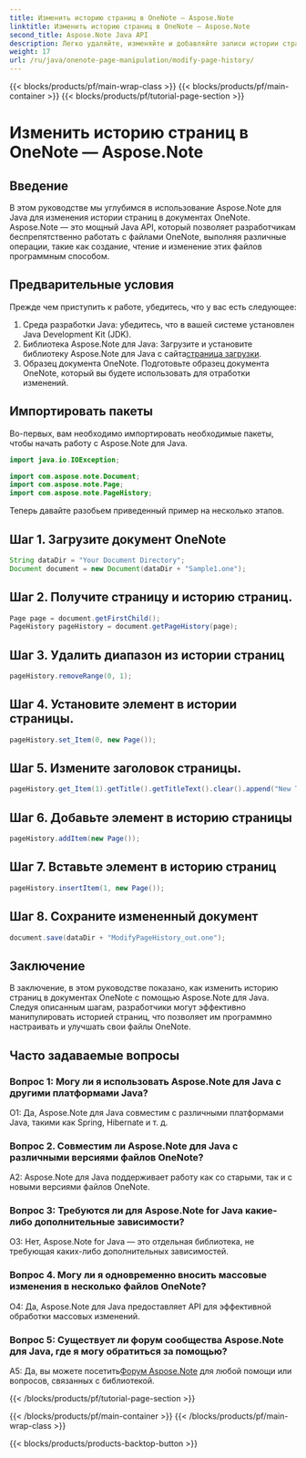```yaml
---
title: Изменить историю страниц в OneNote — Aspose.Note
linktitle: Изменить историю страниц в OneNote — Aspose.Note
second_title: Aspose.Note Java API
description: Легко удаляйте, изменяйте и добавляйте записи истории страниц! Пошаговое руководство и код для освоения OneNote с помощью Aspose.Note. #OneNote #Java #Aspose
weight: 17
url: /ru/java/onenote-page-manipulation/modify-page-history/
---
```


{{< blocks/products/pf/main-wrap-class >}}
{{< blocks/products/pf/main-container >}}
{{< blocks/products/pf/tutorial-page-section >}}

# Изменить историю страниц в OneNote — Aspose.Note

## Введение

В этом руководстве мы углубимся в использование Aspose.Note для Java для изменения истории страниц в документах OneNote. Aspose.Note — это мощный Java API, который позволяет разработчикам беспрепятственно работать с файлами OneNote, выполняя различные операции, такие как создание, чтение и изменение этих файлов программным способом.

## Предварительные условия

Прежде чем приступить к работе, убедитесь, что у вас есть следующее:

1. Среда разработки Java: убедитесь, что в вашей системе установлен Java Development Kit (JDK).
2.  Библиотека Aspose.Note для Java: Загрузите и установите библиотеку Aspose.Note для Java с сайта[страница загрузки](https://releases.aspose.com/note/java/).
3. Образец документа OneNote. Подготовьте образец документа OneNote, который вы будете использовать для отработки изменений.

## Импортировать пакеты

Во-первых, вам необходимо импортировать необходимые пакеты, чтобы начать работу с Aspose.Note для Java.

```java
import java.io.IOException;

import com.aspose.note.Document;
import com.aspose.note.Page;
import com.aspose.note.PageHistory;
```

Теперь давайте разобьем приведенный пример на несколько этапов.

## Шаг 1. Загрузите документ OneNote

```java
String dataDir = "Your Document Directory";
Document document = new Document(dataDir + "Sample1.one");
```

## Шаг 2. Получите страницу и историю страниц.

```java
Page page = document.getFirstChild();
PageHistory pageHistory = document.getPageHistory(page);
```

## Шаг 3. Удалить диапазон из истории страниц

```java
pageHistory.removeRange(0, 1);
```

## Шаг 4. Установите элемент в истории страницы.

```java
pageHistory.set_Item(0, new Page());
```

## Шаг 5. Измените заголовок страницы.

```java
pageHistory.get_Item(1).getTitle().getTitleText().clear().append("New Title");
```

## Шаг 6. Добавьте элемент в историю страницы

```java
pageHistory.addItem(new Page());
```

## Шаг 7. Вставьте элемент в историю страниц

```java
pageHistory.insertItem(1, new Page());
```

## Шаг 8. Сохраните измененный документ

```java
document.save(dataDir + "ModifyPageHistory_out.one");
```

## Заключение

В заключение, в этом руководстве показано, как изменить историю страниц в документах OneNote с помощью Aspose.Note для Java. Следуя описанным шагам, разработчики могут эффективно манипулировать историей страниц, что позволяет им программно настраивать и улучшать свои файлы OneNote.

## Часто задаваемые вопросы

### Вопрос 1: Могу ли я использовать Aspose.Note для Java с другими платформами Java?

О1: Да, Aspose.Note для Java совместим с различными платформами Java, такими как Spring, Hibernate и т. д.

### Вопрос 2. Совместим ли Aspose.Note для Java с различными версиями файлов OneNote?

A2: Aspose.Note для Java поддерживает работу как со старыми, так и с новыми версиями файлов OneNote.

### Вопрос 3: Требуются ли для Aspose.Note for Java какие-либо дополнительные зависимости?

О3: Нет, Aspose.Note for Java — это отдельная библиотека, не требующая каких-либо дополнительных зависимостей.

### Вопрос 4. Могу ли я одновременно вносить массовые изменения в несколько файлов OneNote?

О4: Да, Aspose.Note для Java предоставляет API для эффективной обработки массовых изменений.

### Вопрос 5: Существует ли форум сообщества Aspose.Note для Java, где я могу обратиться за помощью?

 A5: Да, вы можете посетить[Форум Aspose.Note](https://forum.aspose.com/c/note/28) для любой помощи или вопросов, связанных с библиотекой.

{{< /blocks/products/pf/tutorial-page-section >}}

{{< /blocks/products/pf/main-container >}}
{{< /blocks/products/pf/main-wrap-class >}}

{{< blocks/products/products-backtop-button >}}
